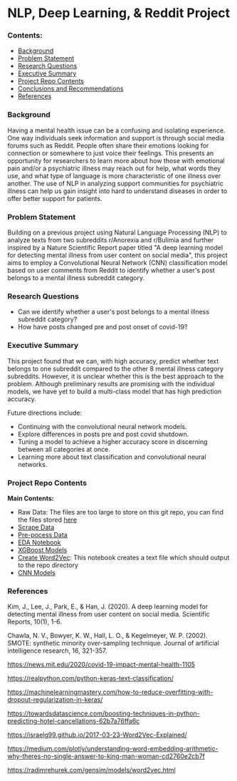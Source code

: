 # NLP, Deep Learning, & Reddit Project

### Contents:
- [Background](#Background)
- [Problem Statement](#Problem-Statement)
- [Research Questions](#Research-Questions)
- [Executive Summary](#Executive-Summary)
- [Project Repo Contents](#Project-Repo-Contents)
- [Conclusions and Recommendations](#Conclusions-and-Recommendations)
- [References](#References)

### Background 
Having a mental health issue can be a confusing and isolating experience. One way individuals seek information and support is through social media forums such as Reddit. People often share their emotions looking for connection or somewhere to just voice their feelings. This presents an opportunity for researchers to learn more about how those with emotional pain and/or a psychiatric illness may reach out for help, what words they use, and what type of language is more characteristic of one illness over another. The use of NLP in analyzing support communities for psychiatric illness can help us gain insight into hard to understand diseases in order to offer better support for patients.

### Problem Statement  
Building on a previous project using Natural Language Processing (NLP) to analyze texts from two subreddits r/Anorexia and r/Bulimia and further inspired by a Nature Scientific Report paper titled "A deep learning model for detecting mental illness from user content on social media", this project aims to employ a Convolutional Neural Network (CNN) classification model based on user comments from Reddit to identify whether a user's post belongs to a mental illness subreddit category.

### Research Questions 
- Can we identify whether a user's post belongs to a mental illness subreddit category? 
- How have posts changed pre and post onset of covid-19?

### Executive Summary 

This project found that we can, with high accuracy, predict whether text belongs to one subreddit compared to the other 8 mental illness category subreddits. However, it is unclear whether this is the best approach to the problem. Although preliminary results are promising with the individual models, we have yet to build a multi-class model that has high prediction accuracy. 

Future directions include: 
- Continuing with the convolutional neural network models.
- Explore differences in posts pre and post covid shutdown.
- Tuning a model to achieve a higher accuracy score in discerning between all categories at once.
- Learning more about text classification and convolutional neural networks. 

### Project Repo Contents

**Main Contents:**
- Raw Data: The files are too large to store on this git repo, you can find the files stored [here](https://drive.google.com/drive/folders/10mQxBlSw-WP42Xnz3ehMS6ilqThiXQRT?usp=sharing)
- [Scrape Data](./notebooks/step1-scrape_and_clean_data.ipynb)
- [Pre-pocess Data](./notebooks/step2-pre-process_text.ipynb)
- [EDA Notebook](./notebooks/step3-EDA.ipynb)
- [XGBoost Models](./notebooks/step4-model-xgboost-classifier.ipynb)
- [Create Word2Vec](./notebooks/step5-word2vec.ipynb): This notebook creates a text file which should output to the repo directory
- [CNN Models](./notebooks/step6-model-CNN.ipynb)

### References

Kim, J., Lee, J., Park, E., & Han, J. (2020). A deep learning model for detecting mental illness from user content on social media. Scientific Reports, 10(1), 1-6.

Chawla, N. V., Bowyer, K. W., Hall, L. O., & Kegelmeyer, W. P. (2002). SMOTE: synthetic minority over-sampling technique. Journal of artificial intelligence research, 16, 321-357.

https://news.mit.edu/2020/covid-19-impact-mental-health-1105

https://realpython.com/python-keras-text-classification/

https://machinelearningmastery.com/how-to-reduce-overfitting-with-dropout-regularization-in-keras/

https://towardsdatascience.com/boosting-techniques-in-python-predicting-hotel-cancellations-62b7a76ffa6c

https://israelg99.github.io/2017-03-23-Word2Vec-Explained/

https://medium.com/plotly/understanding-word-embedding-arithmetic-why-theres-no-single-answer-to-king-man-woman-cd2760e2cb7f

https://radimrehurek.com/gensim/models/word2vec.html


